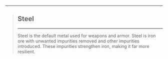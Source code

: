 ___
>## Steel
>___
>Steel is the default metal used for weapons and armor.
>Steel is iron ore with unwanted impurities removed and other impurities introduced. These impurities strengthen iron, making it far more resilient.